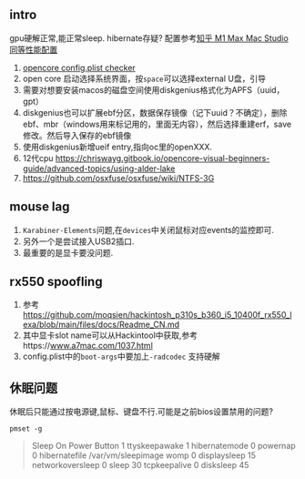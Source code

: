 ## intro
gpu硬解正常,能正常sleep.  hibernate存疑?
配置参考[知乎 M1 Max Mac Studio 同等性能配置](https://zhuanlan.zhihu.com/p/580506404)

1. [opencore config.plist checker](https://sanitychecker.ocutils.me/)
2. open core 启动选择系统界面，按`space`可以选择external U盘，引导
3. 需要对想要安装macos的磁盘空间使用diskgenius格式化为APFS（uuid，gpt）
4. diskgenius也可以扩展ebf分区，数据保存镜像（记下uuid？不确定），删除ebf、mbr（windows用来标记用的，里面无内容），然后选择重建erf，save修改。然后导入保存的ebf镜像
5. 使用diskgenius新增ueif entry,指向oc里的openXXX.
6. 12代cpu https://chriswayg.gitbook.io/opencore-visual-beginners-guide/advanced-topics/using-alder-lake
7. https://github.com/osxfuse/osxfuse/wiki/NTFS-3G

## mouse lag
1. `Karabiner-Elements`问题,在`devices`中关闭鼠标对应events的监控即可.
2. 另外一个是尝试接入USB2插口.
3. 最重要的是显卡要没问题.

## rx550 spoofling
1. 参考 https://github.com/moqsien/hackintosh_p310s_b360_i5_10400f_rx550_lexa/blob/main/files/docs/Readme_CN.md
2. 其中显卡slot name可以从Hackintool中获取,参考https://www.a7mac.com/1037.html
3. config.plist中的`boot-args`中要加上`-radcodec` 支持硬解

## 休眠问题
休眠后只能通过按电源键,鼠标、键盘不行.可能是之前bios设置禁用的问题?

`pmset -g`
>  Sleep On Power Button 1
 ttyskeepawake        1
 hibernatemode        0
 powernap             0
 hibernatefile        /var/vm/sleepimage
 womp                 0
 displaysleep         15
 networkoversleep     0
 sleep                30
 tcpkeepalive         0
 disksleep            45
